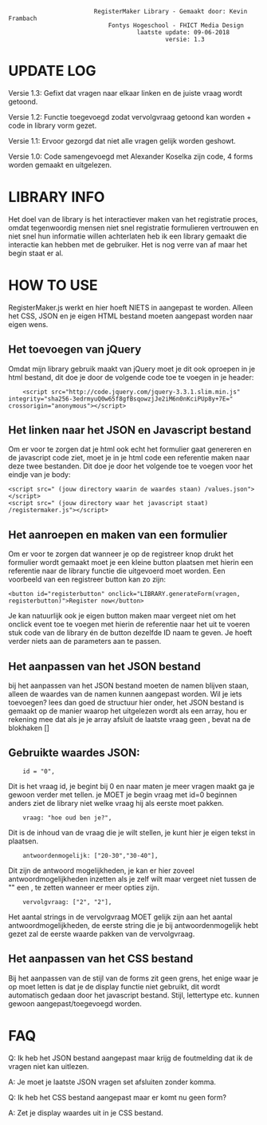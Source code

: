 
                            RegisterMaker Library - Gemaakt door: Kevin Frambach
                                Fontys Hogeschool - FHICT Media Design
                                        laatste update: 09-06-2018
                                                versie: 1.3

# UPDATE LOG

Versie 1.3: Gefixt dat vragen naar elkaar linken en de juiste vraag wordt getoond.

Versie 1.2: Functie toegevoegd zodat vervolgvraag getoond kan worden + code in library vorm gezet.

Versie 1.1: Ervoor gezorgd dat niet alle vragen gelijk worden geshowt.

Versie 1.0: Code samengevoegd met Alexander Koselka zijn code, 4 forms worden gemaakt en uitgelezen.

# LIBRARY INFO

Het doel van de library is het interactiever maken van het registratie proces, omdat tegenwoordig
mensen niet snel registratie formulieren vertrouwen en niet snel hun informatie willen achterlaten
heb ik een library gemaakt die interactie kan hebben met de gebruiker. Het is nog verre van af maar 
het begin staat er al.

# HOW TO USE

RegisterMaker.js werkt en hier hoeft NIETS in aangepast te worden. Alleen het CSS, JSON en je eigen HTML bestand moeten aangepast worden naar eigen wens. 

## Het toevoegen van jQuery

Omdat mijn library gebruik maakt van jQuery moet je dit ook oproepen in je html bestand, dit doe je door de volgende code toe te voegen in je header:

		<script src="http://code.jquery.com/jquery-3.3.1.slim.min.js" integrity="sha256-3edrmyuQ0w65f8gfBsqowzjJe2iM6n0nKciPUp8y+7E=" crossorigin="anonymous"></script>

## Het linken naar het JSON en Javascript bestand
Om er voor te zorgen dat je html ook echt het formulier gaat genereren en de javascript code ziet, moet je in je html code een referentie maken naar deze twee bestanden. Dit doe je door het volgende toe te voegen voor het eindje van je body:

	<script src=" (jouw directory waarin de waardes staan) /values.json"></script>
	<script src=" (jouw directory waar het javascript staat) /registermaker.js"></script>

## Het aanroepen en maken van een formulier

Om er voor te zorgen dat wanneer je op de registreer knop drukt het formulier wordt gemaakt moet je een kleine button plaatsen met hierin een referentie naar de library functie die uitgevoerd moet worden. Een voorbeeld van een registreer button kan zo zijn:

	<button id="registerbutton" onclick="LIBRARY.generateForm(vragen, registerbutton)">Register now</button>

Je kan natuurlijk ook je eigen button maken maar vergeet niet om het onclick event toe te voegen met hierin de referentie naar het uit te voeren stuk code van de library én de button dezelfde ID naam te geven. Je hoeft verder niets aan de parameters aan te passen.

## Het aanpassen van het JSON bestand
bij het aanpassen van het JSON bestand moeten de namen blijven staan, alleen de waardes van de namen kunnen aangepast worden. Wil je iets toevoegen? lees dan goed de structuur hier onder, het JSON bestand is gemaakt op de manier waarop het uitgelezen wordt als een array, hou er rekening mee dat als je je array afsluit de laatste vraag geen , bevat na de blokhaken []
        
## Gebruikte waardes JSON:
        
        id = "0",
        
   Dit is het vraag id, je begint bij 0 en naar maten je meer vragen maakt ga je gewoon verder met tellen.
        je MOET je begin vraag met id=0 beginnen anders ziet de library niet welke vraag hij als eerste moet
        pakken. 
        
        vraag: "hoe oud ben je?", 
        
  Dit is de inhoud van de vraag die je wilt stellen, je kunt hier je eigen tekst in plaatsen.
        
        antwoordenmogelijk: ["20-30","30-40"], 
        
   Dit zijn de antwoord mogelijkheden, je kan er hier zoveel antwoordmogelijkheden inzetten als je zelf
        wilt maar vergeet niet tussen de "" een , te zetten wanneer er meer opties zijn.
        
        vervolgvraag: ["2", "2"], 
        
   Het aantal strings in de vervolgvraag MOET gelijk zijn aan het aantal antwoordmogelijkheden, de eerste
        string die je bij antwoordenmogelijk hebt gezet zal de eerste waarde pakken van de vervolgvraag.
        

## Het aanpassen van het CSS bestand
Bij het aanpassen van de stijl van de forms zit geen grens, het enige waar je op moet letten is dat je de display functie niet gebruikt, dit wordt automatisch gedaan door het javascript bestand. Stijl, lettertype etc. kunnen gewoon aangepast/toegevoegd worden.


# FAQ

Q:	Ik heb het JSON bestand aangepast maar krijg de foutmelding dat ik de vragen niet kan uitlezen.

A:		Je moet je laatste JSON vragen set afsluiten zonder komma.  

Q:	Ik heb het CSS bestand aangepast maar er komt nu geen form?

A:		Zet je display waardes uit in je CSS bestand.


